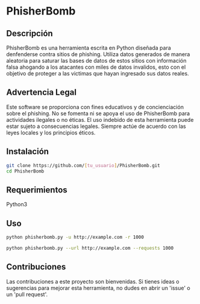 # PhisherBomb

## Descripción

PhisherBomb es una herramienta escrita en Python diseñada para denfenderse contra sitios de phishing. Utiliza datos generados de manera aleatoria para saturar las bases de datos de estos sitios con información falsa ahogando a los atacantes con miles de datos invalidos, esto con el objetivo de proteger a las victimas que hayan ingresado sus datos reales.

## Advertencia Legal

Este software se proporciona con fines educativos y de concienciación sobre el phishing. No se fomenta ni se apoya el uso de PhisherBomb para actividades ilegales o no éticas. El uso indebido de esta herramienta puede estar sujeto a consecuencias legales. Siempre actúe de acuerdo con las leyes locales y los principios éticos.

## Instalación

```bash
git clone https://github.com/[tu_usuario]/PhisherBomb.git
cd PhisherBomb
```
## Requerimientos

Python3

## Uso 
```bash
python phisherbomb.py -u http://example.com -r 1000

python phisherbomb.py --url http://example.com --requests 1000

```

## Contribuciones
Las contribuciones a este proyecto son bienvenidas. Si tienes ideas o sugerencias para mejorar esta herramienta, no dudes en abrir un 'issue' o un 'pull request'.
